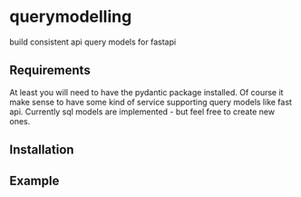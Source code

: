 # querymodelling
build consistent api query models for fastapi

## Requirements
At least you will need to have the pydantic package installed. Of course it make sense to have some kind of service supporting query models like fast api. Currently sql models are implemented - but feel free to create new ones.

## Installation

## Example

